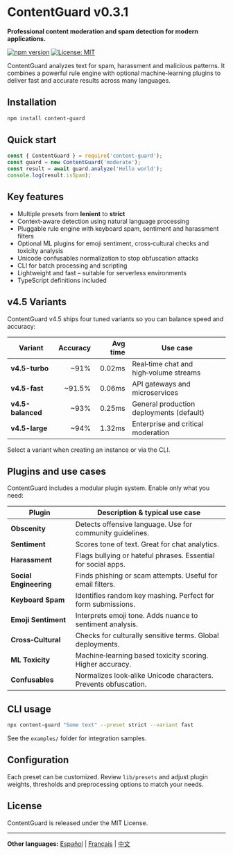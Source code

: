 # ContentGuard v0.3.1

**Professional content moderation and spam detection for modern applications.**

[![npm version](https://img.shields.io/npm/v/content-guard.svg)](https://www.npmjs.com/package/content-guard)
[![License: MIT](https://img.shields.io/badge/License-MIT-blue.svg)](LICENSE)

ContentGuard analyzes text for spam, harassment and malicious patterns. It combines a powerful rule engine with optional machine‑learning plugins to deliver fast and accurate results across many languages.

## Installation

```bash
npm install content-guard
```

## Quick start

```javascript
const { ContentGuard } = require('content-guard');
const guard = new ContentGuard('moderate');
const result = await guard.analyze('Hello world');
console.log(result.isSpam);
```

## Key features

- Multiple presets from **lenient** to **strict**
- Context-aware detection using natural language processing
- Pluggable rule engine with keyboard spam, sentiment and harassment filters
- Optional ML plugins for emoji sentiment, cross‑cultural checks and toxicity analysis
- Unicode confusables normalization to stop obfuscation attacks
- CLI for batch processing and scripting
- Lightweight and fast – suitable for serverless environments
- TypeScript definitions included

## v4.5 Variants

ContentGuard v4.5 ships four tuned variants so you can balance speed and accuracy:

| Variant        | Accuracy | Avg time | Use case                                 |
|---------------|---------:|---------:|------------------------------------------|
| **v4.5-turbo**    | ~91%    | 0.02ms   | Real‑time chat and high‑volume streams   |
| **v4.5-fast**     | ~91.5%    | 0.06ms   | API gateways and microservices           |
| **v4.5-balanced** | ~93%    | 0.25ms   | General production deployments (default) |
| **v4.5-large**    | ~94%    | 1.32ms   | Enterprise and critical moderation       |

Select a variant when creating an instance or via the CLI.

## Plugins and use cases

ContentGuard includes a modular plugin system. Enable only what you need:

| Plugin                  | Description & typical use case                                 |
|-------------------------|----------------------------------------------------------------|
| **Obscenity**           | Detects offensive language. Use for community guidelines.       |
| **Sentiment**           | Scores tone of text. Great for chat analytics.                  |
| **Harassment**          | Flags bullying or hateful phrases. Essential for social apps.   |
| **Social Engineering**  | Finds phishing or scam attempts. Useful for email filters.       |
| **Keyboard Spam**       | Identifies random key mashing. Perfect for form submissions.     |
| **Emoji Sentiment**     | Interprets emoji tone. Adds nuance to sentiment analysis.        |
| **Cross‑Cultural**      | Checks for culturally sensitive terms. Global deployments.       |
| **ML Toxicity**         | Machine‑learning based toxicity scoring. Higher accuracy.        |
| **Confusables**         | Normalizes look‑alike Unicode characters. Prevents obfuscation.  |

## CLI usage

```bash
npx content-guard "Some text" --preset strict --variant fast
```

See the `examples/` folder for integration samples.

## Configuration

Each preset can be customized. Review `lib/presets` and adjust plugin weights, thresholds and preprocessing options to match your needs.

## License

ContentGuard is released under the MIT License.

---

**Other languages:** [Español](README.es.md) | [Français](README.fr.md) | [中文](README.cn.md)
